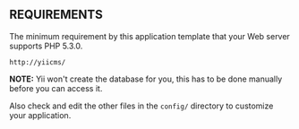 
REQUIREMENTS
------------

The minimum requirement by this application template that your Web server supports PHP 5.3.0.


~~~
http://yiicms/
~~~

**NOTE:** Yii won't create the database for you, this has to be done manually before you can access it.

Also check and edit the other files in the `config/` directory to customize your application.
